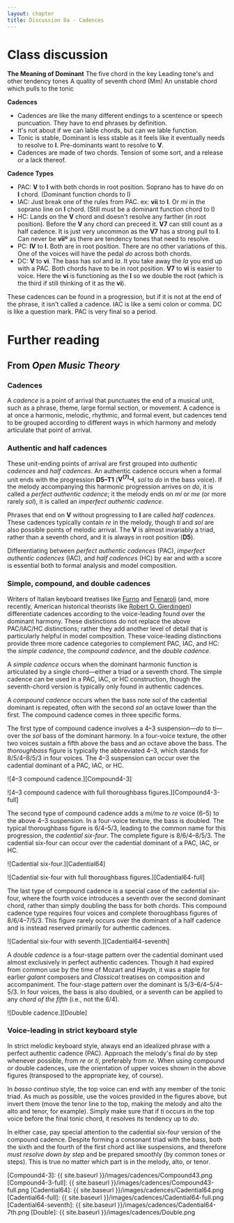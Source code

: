 ```yaml
---
layout: chapter
title: Discussion 8a - Cadences
---
```


# Class discussion
**The Meaning of Dominant**
The five chord in the key
Leading tone's and other tendency tones
A quality of seventh chord (Mm)
An unstable chord which pulls to the tonic

**Cadences**
- Cadences are like the many different endings to a scentence or speech puncuation. They have to end phrases by definition. 
- It's not about if we can lable chords, but can we lable function.
- Tonic is stable, Dominant is less stable as it feels like it eventually needs to resolve to **I**. Pre-dominants want to resolve to **V**. 
- Cadences are made of two chords. Tension of some sort, and a release or a lack thereof. 

**Cadence Types** 
- PAC: **V** to **I** with both chords in root position. Soprano has to have *do* on **I** chord. (Dominant function chords to I)
- IAC: Just break one of the rules from PAC. ex: **vii** to **I**. Or *mi* in the soprano line on **I** chord. (Still must be a dominant function chord to I)
- HC: Lands on the **V** chord and doesn't resolve any farther (in root position). Before the **V** any chord can preceed it. **V7** can still count as a half cadence. It is just very uncommon as the **V7** has a strong pull to **I**. Can never be **viiº** as there are tendency tones that need to resolve.
- PC: **IV** to **I**. Both are in root position. There are no other variations of this. One of the voices will have the pedal *do* across both chords.  
- DC: **V** to **vi**. The bass has *sol* and *la*. It you take away the *la* you end up with a PAC. Both chords have to be in root position. **V7** to **vi** is easier to voice. Here the **vi** is functioning as the **I** so we double the root (which is the third if still thinking of it as the **vi**).

These cadences can be found in a progression, but if it is not at the end of the phrase, it isn't called a cadence.
IAC is like a semi colon or comma. DC is like a question mark. PAC is very final so a period. 

# Further reading

## From *Open Music Theory*

### Cadences

A *cadence* is a point of arrival that punctuates the end of a musical unit, such as a phrase, theme, large formal section, or movement. A cadence is at once a harmonic, melodic, rhythmic, and formal event, but cadences tend to be grouped according to different ways in which harmony and melody articulate that point of arrival.

### Authentic and half cadences

These unit-ending points of arrival are first grouped into *authentic cadences* and *half cadences*. An authentic cadence occurs when a formal unit ends with the progression **D5–T1** (**V<sup>(7)</sup>–I**, *sol* to *do* in the bass voice). If the melody accompanying this harmonic progression arrives on *do*, it is called a *perfect authentic cadence*; it the melody ends on *mi* or *me* (or more rarely *sol*), it is called an *imperfect authentic cadence*.

Phrases that end on **V** without progressing to **I** are called *half cadences*. These cadences typically contain *re* in the melody, though *ti* and *sol* are also possible points of melodic arrival. The **V** is almost invariably a triad, rather than a seventh chord, and it is always in root position (**D5**).

Differentiating between *perfect authentic cadences* (PAC), *imperfect authentic cadences* (IAC), and *half cadences* (HC) by ear and with a score is essential both to formal analysis and model composition.


### Simple, compound, and double cadences

Writers of Italian keyboard treatises like [Furno][Furno] and [Fenaroli][Fenaroli] (and, more recently, American historical theorists like [Robert O. Gjerdingen][Gjerdingen]) differentiate cadences according to the voice-leading found over the dominant harmony. These distinctions do not replace the above PAC/IAC/HC distinctions; rather they add another level of detail that is particularly helpful in model composition. These voice-leading distinctions provide three more cadence categories to complement PAC, IAC, and HC: the *simple cadence*, the *compound cadence*, and the *double cadence*.

A *simple cadence* occurs when the dominant harmonic function is articulated by a single chord—either a triad or a seventh chord. The simple cadence can be used in a PAC, IAC, or HC construction, though the seventh-chord version is typically only found in authentic cadences.

A *compound cadence* occurs when the bass note *sol* of the cadential dominant is repeated, often with the second *sol* an octave lower than the first. The compound cadence comes in three specific forms.

The first type of compound cadence involves a 4–3 suspension—*do* to *ti*—over the *sol* bass of the dominant harmony. In a four-voice texture, the other two voices sustain a fifth above the bass and an octave above the bass. The *thoroughbass* figure is typically the abbreviated 4–3, which stands for 8/5/4–8/5/3 in four voices. The 4–3 suspension can occur over the cadential dominant of a PAC, IAC, or HC.

![4–3 compound cadence.][Compound4-3]

![4–3 compound cadence with full thoroughbass figures.][Compound4-3-full]

The second type of compound cadence adds a *mi/me* to *re* voice (6–5) to the above 4–3 suspension. In a four-voice texture, the bass is doubled. The typical thoroughbass figure is 6/4–5/3, leading to the common name for this progression, the *cadential six-four*. The complete figure is 8/6/4–8/5/3.  The cadential six-four can occur over the cadential dominant of a PAC, IAC, or HC.

![Cadential six-four.][Cadential64]

![Cadential six-four with full thoroughbass figures.][Cadential64-full]

The last type of compound cadence is a special case of the cadential six-four, where the fourth voice introduces a seventh over the second dominant chord, rather than simply doubling the bass for both chords. This compound cadence type requires four voices and complete thoroughbass figures of 8/6/4–7/5/3. This figure rarely occurs over the dominant of a half cadence and is instead reserved primarily for authentic cadences.

![Cadential six-four with seventh.][Cadential64-seventh]

A *double cadence* is a four-stage pattern over the cadential dominant used almost exclusively in perfect authentic cadences. Though it had expired from common use by the time of Mozart and Haydn, it was a staple for earlier *galant* composers and *Classical* treatises on composition and accompaniment. The four-stage pattern over the dominant is 5/3–6/4–5/4–5/3. In four voices, the bass is also doubled, or a seventh can be applied to any *chord of the fifth* (i.e., not the 6/4).

![Double cadence.][Double]

### Voice-leading in strict keyboard style

In strict melodic keyboard style, always end an idealized phrase with a perfect authentic cadence (PAC). Approach the melody's final *do* by step whenever possible, from *re* or *ti*, preferably from *re*. When using compound or double cadences, use the orientation of upper voices shown in the above figures (transposed to the appropriate key, of course).

In *basso continuo* style, the top voice can end with any member of the tonic triad. As much as possible, use the voices provided in the figures above, but invert them (move the tenor line to the top, making the melody and alto the alto and tenor, for example). Simply make sure that if *ti* occurs in the top voice before the final tonic chord, it resolves its tendency up to *do*.

In either case, pay special attention to the cadential six-four version of the compound cadence. Despite forming a consonant triad with the bass, both the sixth and the fourth of the first chord act like suspensions, and therefore *must resolve down by step* and be prepared smoothly (by common tones or steps). This is true no matter which part is in the melody, alto, or tenor.





[Furno]: http://faculty-web.at.northwestern.edu/music/gjerdingen/partimenti/collections/Furno/regoleP5.htm
[Fenaroli]: http://faculty-web.at.northwestern.edu/music/gjerdingen/partimenti/collections/Fenaroli/Regole/regoleP3.htm
[Gjerdingen]: http://faculty-web.at.northwestern.edu/music/gjerdingen/index.htm
[Compound4-3]: {{ site.baseurl }}/images/cadences/Compound43.png
[Compound4-3-full]: {{ site.baseurl }}/images/cadences/Compound43-full.png
[Cadential64]: {{ site.baseurl }}/images/cadences/Cadential64.png
[Cadential64-full]: {{ site.baseurl }}/images/cadences/Cadential64-full.png
[Cadential64-seventh]: {{ site.baseurl }}/images/cadences/Cadential64-7th.png
[Double]: {{ site.baseurl }}/images/cadences/Double.png
